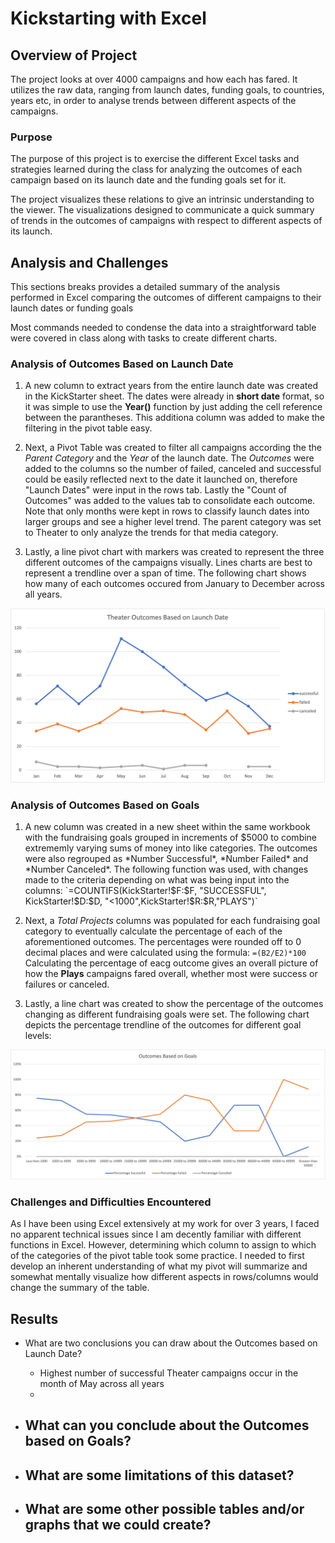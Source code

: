 # Kickstarting with Excel

## Overview of Project
The project looks at over 4000 campaigns and how each has fared. It utilizes the raw data, ranging from launch dates, funding goals, to countries, years etc, in order to analyse trends between different aspects of the campaigns. 
### Purpose
The purpose of this project is to exercise the different Excel tasks and strategies learned during the class for analyzing the outcomes of each campaign based on its launch date and the funding goals set for it. 

The project visualizes these relations to give an intrinsic understanding to the viewer. The visualizations designed to communicate a quick summary of trends in the outcomes of campaigns with respect to different aspects of its launch. 
## Analysis and Challenges
This sections breaks provides a detailed summary of the analysis performed in Excel comparing the outcomes of different campaigns to their launch dates or funding goals

Most commands needed to condense the data into a straightforward table were covered in class along with tasks to create different charts.
### Analysis of Outcomes Based on Launch Date
1. A new column to extract years from the entire launch date was created in the KickStarter sheet. The dates were already in **short date** format, so it was simple to use the **Year()** function by just adding the cell reference between the parantheses. This additiona column was added to make the filtering in the pivot table easy.

2. Next, a Pivot Table was created to filter all campaigns according the the *Parent Category* and the *Year* of the launch date. The *Outcomes* were added to the columns so the number of failed, canceled and successful could be easily reflected next to the date it launched on, therefore "Launch Dates" were input in the rows tab. Lastly the "Count of Outcomes" was added to the values tab to consolidate each outcome. Note that only months were kept in rows to classify launch dates into larger groups and see a higher level trend. The parent category was set to Theater to only analyze the trends for that media category.

3. Lastly, a line pivot chart with markers was created to represent the three different outcomes of the campaigns visually. Lines charts are best to represent a trendline over a span of time. The following chart shows how many of each outcomes occured from January to December across all years. 

![Theater Outcomes by Launch Dates ](/Resources/Theater_Outcomes_vs_Launch.png)

### Analysis of Outcomes Based on Goals
1. A new column was created in a new sheet within the same workbook with the fundraising goals grouped in increments of $5000 to combine extrememly varying sums of money into like categories. The outcomes were also regrouped as *Number Successful*, *Number Failed* and *Number Canceled*. The following function was used, with changes made to the criteria depending on what was being input into the columns: 
`=COUNTIFS(KickStarter!$F:$F, "SUCCESSFUL", KickStarter!$D:$D, "<1000",KickStarter!$R:$R,"PLAYS")`

2. Next, a *Total Projects* columns was populated for each fundraising goal category to eventually calculate the percentage of each of the aforementioned outcomes. The percentages were rounded off to 0 decimal places and were calculated using the formula: 
`=(B2/E2)*100`
Calculating the percentage of eacg outcome gives an overall picture of how the **Plays** campaigns fared overall, whether most were success or failures or canceled. 

3. Lastly, a line chart was created to show the percentage of the outcomes changing as different fundraising goals were set. The following chart depicts the percentage trendline of the outcomes for different goal levels:

![Outcomes Based on Fundraising Goals](/Resources/Outcomes_vs_Goals.png)

### Challenges and Difficulties Encountered
As I have been using Excel extensively at my work for over 3 years, I faced no apparent technical issues since I am decently familiar with different functions in Excel. However, determining which column to assign to which of the categories of the pivot table took some practice. I needed to first develop an inherent understanding of what my pivot will summarize and somewhat mentally visualize how different aspects in rows/columns would change the summary of the table. 

## Results

- What are two conclusions you can draw about the Outcomes based on Launch Date?
    - Highest number of successful Theater campaigns occur in the month of May across all years
    - 

- What can you conclude about the Outcomes based on Goals?
    -

- What are some limitations of this dataset?
    - 

- What are some other possible tables and/or graphs that we could create?
    -